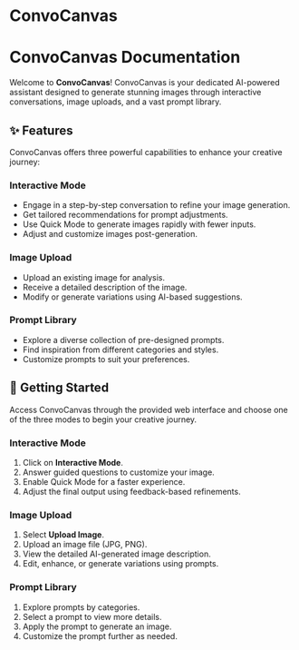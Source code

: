 # ConvoCanvas

# ConvoCanvas Documentation

Welcome to **ConvoCanvas**! ConvoCanvas is your dedicated AI-powered assistant designed to generate stunning images through interactive conversations, image uploads, and a vast prompt library.

## ✨ Features

ConvoCanvas offers three powerful capabilities to enhance your creative journey:

### Interactive Mode
- Engage in a step-by-step conversation to refine your image generation.
- Get tailored recommendations for prompt adjustments.
- Use Quick Mode to generate images rapidly with fewer inputs.
- Adjust and customize images post-generation.

### Image Upload
- Upload an existing image for analysis.
- Receive a detailed description of the image.
- Modify or generate variations using AI-based suggestions.

### Prompt Library
- Explore a diverse collection of pre-designed prompts.
- Find inspiration from different categories and styles.
- Customize prompts to suit your preferences.

## 🚀 Getting Started

Access ConvoCanvas through the provided web interface and choose one of the three modes to begin your creative journey.

### Interactive Mode
1. Click on **Interactive Mode**.
2. Answer guided questions to customize your image.
3. Enable Quick Mode for a faster experience.
4. Adjust the final output using feedback-based refinements.

### Image Upload
1. Select **Upload Image**.
2. Upload an image file (JPG, PNG).
3. View the detailed AI-generated image description.
4. Edit, enhance, or generate variations using prompts.

### Prompt Library
1. Explore prompts by categories.
2. Select a prompt to view more details.
3. Apply the prompt to generate an image.
4. Customize the prompt further as needed.
